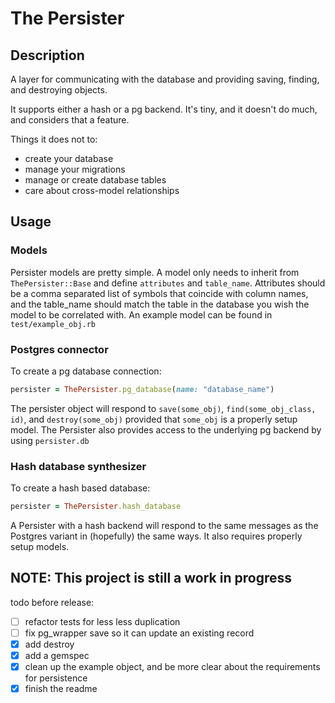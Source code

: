 The Persister
=============

## Description
A layer for communicating with the database and providing saving, finding, and
destroying objects.

It supports either a hash or a pg backend. It's tiny, and it doesn't do much,
and considers that a feature.

Things it does not to:
* create your database
* manage your migrations
* manage or create database tables
* care about cross-model relationships

## Usage

### Models
Persister models are pretty simple. A model only needs to inherit from `ThePersister::Base`
and define `attributes` and `table_name`. Attributes should be a comma separated list of
symbols that coincide with column names, and the table_name should match the table in
the database you wish the model to be correlated with. An example model can be found in
`test/example_obj.rb`

### Postgres connector
To create a pg database connection:
```ruby
persister = ThePersister.pg_database(name: "database_name")
```

The persister object will respond to `save(some_obj)`, `find(some_obj_class, id)`,
and `destroy(some_obj)` provided that `some_obj` is a properly setup model. The Persister
also provides access to the underlying pg backend by using `persister.db`

### Hash database synthesizer
To create a hash based database:
```ruby
persister = ThePersister.hash_database
```

A Persister with a hash backend will respond to the same messages as the Postgres
variant in (hopefully) the same ways. It also requires properly setup models.


## NOTE: This project is still a work in progress
todo before release:
- [ ] refactor tests for less less duplication
- [ ] fix pg_wrapper save so it can update an existing record
- [x] add destroy
- [x] add a gemspec
- [x] clean up the example object, and be more clear about the requirements for persistence
- [x] finish the readme
